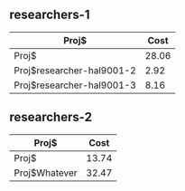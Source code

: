 ## researchers-1

|Proj$|Cost|
|-|-|
|Proj$|28.06|
|Proj$researcher-hal9001-2|2.92|
|Proj$researcher-hal9001-3|8.16|

## researchers-2

|Proj$|Cost|
|-|-|
|Proj$|13.74|
|Proj$Whatever|32.47|

